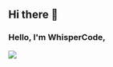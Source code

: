 ## Hi there 🤔


### Hello, I'm WhisperCode,

[![](https://activity-graph.herokuapp.com/graph?username=whispercode&theme=dracula)](https://github.com/ashutosh00710/github-readme-activity-graph)
